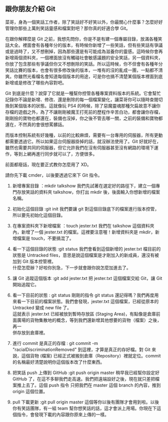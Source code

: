 ## 跟你朋友介紹 Git

菜哥，身為一個笑話工作者，除了笑話好不好笑以外，你最關心什麼事？怎麼好好管理你那些上萬則笑話靈感和檔案對吧？那你真的好適合學 Git。<br>

在跟你解釋麼是 Git 之前，我想先問你，你是不是有建一個專屬目錄，放滿各種笑話大全。裡面會有各種年分的版本，有時候你新增了一些笑話，但有些笑話有爭議或是過時了，又不想刪掉，因為那些還是有可能成為滋養你的靈感。這時候你會再新增兩個資料夾，一個裡面放沒有觸碰社會敏感議題的安全笑話，另一個資料夾，你放了包含那些有爭議但你又不想刪除的笑話。所以這時候，你不但會有各種年分笑話比賽的版本，也會有很多修改後的版本，一堆有的沒的亂成一團，一點都不清爽。你雖然光看檔名會知道每個版本的用途，可是你也搞不清楚某個版本裡面到底新增或是修改了哪些內容對吧。<br>

Git 到底是什麼？說穿了它就是一種幫你控管各種專案資料版本的系統。它會幫忙記錄你不論是新增、修改、還是刪除的每一個檔案變化，讓菜哥你可以隨時查閱切換到某個版本的狀態。這就像玩 PS4 的時候，除了惡魔靈魂那種欠扁故意不讓你存檔的遊戲之外，為了不讓剛剛被魔王打死前的歷程作辛苦白功，都會讓你存檔，剛剛撿的寶物也都還在，裝備也沒掉，你之後不管去哪一關，之前的裝備和寶物都還在，不然真的會很想罵髒話。<br>

而版本控制系統有好幾種，以前的比較麻煩，需要有一台專用的伺服器，所有更動都需要透過它。所以如果這台伺服器掛掉的話，就沒辦法使用了。Git 好就好在，雖然也需要共同的伺服器，但它允許我們在沒有伺服器甚至沒有網路的環境下運作，等到上網再進行同步就可以了，方便很多。<br>

前面都廢話，現在要正式教你怎麼用了 XD。<br>

請你先下載 cmder，以後要透過它來下 Git 指令。<br>

1. 新增專案目錄 ：mkdir talkshow
我們先試著在選定好的路徑下，建立一個專門存放笑話的資料夾 talkshow，你打出 mkdir 後，後面輸入你想新增的檔案名稱。<br>

2. 初始化這個目錄 :git init
我們要讓 git 對這個目錄底下的檔案進行版本控管，所以要先初始化這個目錄。

3. 在專案資料夾下新增檔案 ：touch jester.txt
我們在 talkshow 這個資料夾內，新增了一個 jester.txt 的檔案。這裡要注意喔！新增資料夾是 mkdir，新增檔案是 touch，不要搞混了。

4. 看一下這個目錄的狀態 :git status
我們會看到這個新增的 jester.txt 檔目前的狀態是 Untracked files，意思是說這個檔案是才剛加入的新成員，還沒有被加到 Git 版本控管裡。<br>
什麼怎麼辦？好啦你別急，下一步就會跟你說怎麼加進去了。

5. 讓 Git 追蹤這個版本 :git add jester.txt
把 jester.txt 這個檔案交給 Git，讓 Git 開始追蹤它。

6. 看一下目前的狀態 : git status
剛剛的指令 git status 還記得嗎？我們再度用來看一下目前的檔案狀態。我們會發現，jester.txt 這個檔案，已經從原本的 Untracked 變成 new file 了。<br>
這就表示 jester.txt 已經被放到暫時存放區 (Staging Area)，有點像是倉庫前面廣場的貨物集散地的概念，等到我們還新增其他想要的貨物（檔案）之後，再一<br>
併存放到倉庫裡。

7. 進行 commit 是真正的存檔 : git commit -m "racialDiscriminationRemoved"
到這裡，才算是真正的存好檔。對 Git 來說，這個貨物 (檔案) 已經正式被搬到倉庫（Repository）裡就定位。commit 的名稱最好清楚說明你這個版本改了什麼東西。

8. 把笑話 push 上傳到 GitHub :git push origin master
稍早我已經幫你設定好 GitHub 了，在這不多聊我們走高速。我們把遠端設好之後，現在就只差把檔案推上去了。這個 push 指令 只把我們在 master 這個 branch 的內容，推到 origin 這個位置。

9. pull 下載更新 :git pull origin master
這個等你以後有團隊才會用到啦。以後你有笑話團隊，有一組 team 幫你想笑話的話，這才會派上用場。你現在下這個指令，會發現下載的內容跟你原來上傳的一樣。<br>





